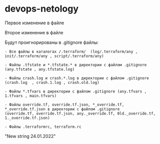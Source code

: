 # devops-netology
Первое изменение в файле

Второе изменение в файле


Будут проигнорированы в .gitignore файлы:

    - Все файлы в каталогах /.terraform/  (log/.terraform/any , init/.terraform/any , script/.terraform/any)

    - Файлы .tfstate и *.tfstate.* в директории с файлом .gitignore (any.tfstate , any.tfstate.log)

    - Файлы crash.log и crash.*.log в директории с файлом .gitignore (crash.log  , crash.1.log , crash.old.log)

    - Файлы *.tfvars в директории с файлом .gitignore (any.tfvars , 1.tfvars , main.tfvars)

    - Файлы override.tf, override.tf.json, *_override.tf, *_override.tf.json в директории с файлом .gitignore
    (override.tf, override.tf.json, any._override.tf, 0ld._override.tf, 1._override.tf.json)

    - Файлы .terraformrc, terraform.rc
"New string 24.01.2022" 
